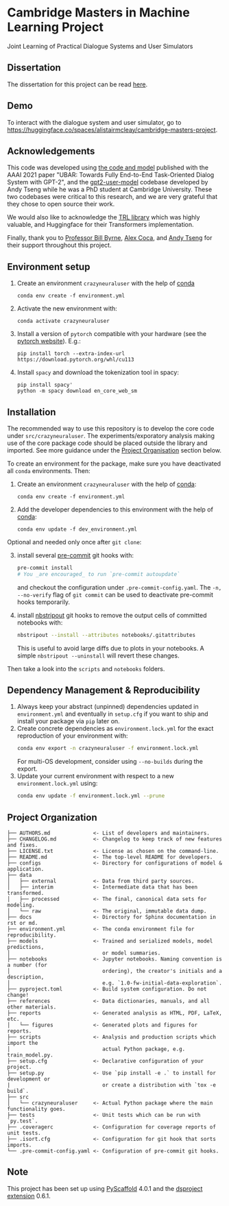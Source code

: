 # Cambridge Masters in Machine Learning Project

Joint Learning of Practical Dialogue Systems and User Simulators

## Dissertation

The dissertation for this project can be read [here](https://static1.squarespace.com/static/60bf1b5023f4f279ec0cf558/t/62fe43cdb9986b33de522282/1660830683789/Alistair+McLeay+Cambridge+Masters+Thesis.pdf).

## Demo

To interact with the dialogue system and user simulator, go to https://huggingface.co/spaces/alistairmcleay/cambridge-masters-project.

## Acknowledgements

This code was developed using [the code and model](https://github.com/TonyNemo/UBAR-MultiWOZ) published with the AAAI 2021 paper "UBAR: Towards Fully
End-to-End Task-Oriented Dialog System with GPT-2", and the [gpt2-user-model](https://github.com/andy194673/gpt2-user-model) codebase developed by Andy Tseng while he was a PhD student at Cambridge University. These two codebases were critical to this research, and we are very grateful that they chose to open source their work.
 
We would also like to acknowledge the [TRL library](https://lvwerra.github.io/trl/) which was highly valuable, and Huggingface for their Transformers implementation.

Finally, thank you to [Professor Bill Byrne](https://sites.google.com/view/bill-byrne/), [Alex Coca](https://github.com/alexcoca), and [Andy Tseng](https://github.com/andy194673) for their support throughout this project.

## Environment setup

1. Create an environment `crazyneuraluser` with the help of [conda]
   ```
   conda env create -f environment.yml
   ```
2. Activate the new environment with:
   ```
   conda activate crazyneuraluser
   ```
3. Install a version of `pytorch` compatible with your hardware (see the [pytorch website](https://pytorch.org/get-started/previous-versions/)). E.g.:
   ```
   pip install torch --extra-index-url https://download.pytorch.org/whl/cu113
   ```

4. Install `spacy` and download the tokenization tool in spacy:
   ```
   pip install spacy'
   python -m spacy download en_core_web_sm
   ```

## Installation

The recommended way to use this repository is to develop the core code under `src/crazyneuraluser`. The experiments/exporatory analysis making use of the core package code should be placed outside the library and imported. See more guidance under the [Project Organisation](#project-organization) section below.

To create an environment for the package, make sure you have deactivated all `conda` environments. Then:

1. Create an environment `crazyneuraluser` with the help of [conda]:
   ```
   conda env create -f environment.yml
   ```
2. Add the developer dependencies to this environment with the help of [conda]:
   ```
   conda env update -f dev_environment.yml
   ```

Optional and needed only once after `git clone`:

3. install several [pre-commit] git hooks with:
   ```bash
   pre-commit install
   # You _are encouraged_ to run `pre-commit autoupdate`
   ```
   and checkout the configuration under `.pre-commit-config.yaml`.
   The `-n, --no-verify` flag of `git commit` can be used to deactivate pre-commit hooks temporarily.

4. install [nbstripout] git hooks to remove the output cells of committed notebooks with:
   ```bash
   nbstripout --install --attributes notebooks/.gitattributes
   ```
   This is useful to avoid large diffs due to plots in your notebooks.
   A simple `nbstripout --uninstall` will revert these changes.

Then take a look into the `scripts` and `notebooks` folders.

## Dependency Management & Reproducibility

1. Always keep your abstract (unpinned) dependencies updated in `environment.yml` and eventually
   in `setup.cfg` if you want to ship and install your package via `pip` later on.
2. Create concrete dependencies as `environment.lock.yml` for the exact reproduction of your
   environment with:
   ```bash
   conda env export -n crazyneuraluser -f environment.lock.yml
   ```
   For multi-OS development, consider using `--no-builds` during the export.
3. Update your current environment with respect to a new `environment.lock.yml` using:
   ```bash
   conda env update -f environment.lock.yml --prune
   ```
## Project Organization

```
├── AUTHORS.md              <- List of developers and maintainers.
├── CHANGELOG.md            <- Changelog to keep track of new features and fixes.
├── LICENSE.txt             <- License as chosen on the command-line.
├── README.md               <- The top-level README for developers.
├── configs                 <- Directory for configurations of model & application.
├── data
│   ├── external            <- Data from third party sources.
│   ├── interim             <- Intermediate data that has been transformed.
│   ├── processed           <- The final, canonical data sets for modeling.
│   └── raw                 <- The original, immutable data dump.
├── docs                    <- Directory for Sphinx documentation in rst or md.
├── environment.yml         <- The conda environment file for reproducibility.
├── models                  <- Trained and serialized models, model predictions,
│                              or model summaries.
├── notebooks               <- Jupyter notebooks. Naming convention is a number (for
│                              ordering), the creator's initials and a description,
│                              e.g. `1.0-fw-initial-data-exploration`.
├── pyproject.toml          <- Build system configuration. Do not change!
├── references              <- Data dictionaries, manuals, and all other materials.
├── reports                 <- Generated analysis as HTML, PDF, LaTeX, etc.
│   └── figures             <- Generated plots and figures for reports.
├── scripts                 <- Analysis and production scripts which import the
│                              actual Python package, e.g. train_model.py.
├── setup.cfg               <- Declarative configuration of your project.
├── setup.py                <- Use `pip install -e .` to install for development or
|                              or create a distribution with `tox -e build`.
├── src
│   └── crazyneuraluser     <- Actual Python package where the main functionality goes.
├── tests                   <- Unit tests which can be run with `py.test`.
├── .coveragerc             <- Configuration for coverage reports of unit tests.
├── .isort.cfg              <- Configuration for git hook that sorts imports.
└── .pre-commit-config.yaml <- Configuration of pre-commit git hooks.
```

<!-- pyscaffold-notes -->

## Note

This project has been set up using [PyScaffold] 4.0.1 and the [dsproject extension] 0.6.1.

[conda]: https://docs.conda.io/
[pre-commit]: https://pre-commit.com/
[Jupyter]: https://jupyter.org/
[nbstripout]: https://github.com/kynan/nbstripout
[Google style]: http://google.github.io/styleguide/pyguide.html#38-comments-and-docstrings
[PyScaffold]: https://pyscaffold.org/
[dsproject extension]: https://github.com/pyscaffold/pyscaffoldext-dsproject
